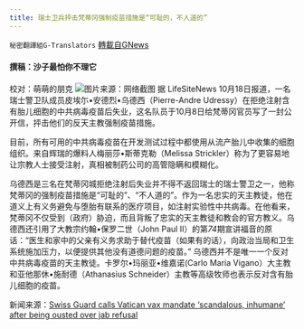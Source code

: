 ```yaml
---
title: 瑞士卫兵抨击梵蒂冈强制疫苗措施是“可耻的，不人道的”
---
```

`秘密翻譯組G-Translators` [轉載自GNews](https://gnews.org/zh-hans/1603750/)

#### 撰稿：沙子最怕你不理它
校对：萌萌的朋克
![](https://assets.gnews.org/wp-content/uploads/2021/10/4-50.jpg)图片来源：网络截图
据 LifeSiteNews 10月18日报道，一名瑞士警卫队成员皮埃尓•安德烈•乌德西（Pierre-Andre Udressy）在拒绝注射含有胎儿细胞的中共病毒疫苗后失业，这名队员于10月8日给梵蒂冈官员写了一封公开信，抨击他们的反天主教强制疫苗措施。

目前，所有可用的中共病毒疫苗在开发测试过程中都使用从流产胎儿中收集的细胞组织。来自辉瑞的爆料人梅丽莎•斯蒂克勒（Melissa Strickler）称为了更容易地让宗教人士接受注射，真相被制药公司的高管隐瞒和模糊化。

乌德西是三名在梵蒂冈城拒绝注射后失业并不得不返回瑞士的瑞士警卫之一，他称梵蒂冈的强制疫苗措施是“可耻的”、“不人道的”。作为一名忠实的天主教徒，他在道义上有义务避免与堕胎有联系的医疗项目，如注射实验性中共病毒。在他看来，梵蒂冈不仅受到（政府）胁迫，而且背叛了忠实的天主教徒和教会的官方教义。乌德西还引用了大教宗约翰•保罗二世（John Paul II）的第*74*期宣讲福音的原话：“医生和家中的父亲有义务求助于替代疫苗（如果有的话），向政治当局和卫生系统施加压力，以便提供其他没有道德问题的疫苗。” 乌德西并不是唯一一个反对中共病毒疫苗的天主教徒。卡罗尔•玛丽亚•维嘉诺(Carlo Maria Vigano）大主教和亚他那休•施耐德（Athanasius Schneider）主教等高级牧师也表示反对含有胎儿细胞的疫苗。

新闻来源：[Swiss Guard calls Vatican vax mandate ‘scandalous, inhumane’ after being ousted over jab refusal](https://www.lifesitenews.com/news/former-vatican-swiss-guard-slams-church-officials-over-vaccine-mandates/)
